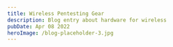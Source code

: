 ```yaml
---
title: Wireless Pentesting Gear
description: Blog entry about hardware for wireless
pubDate: Apr 08 2022
heroImage: /blog-placeholder-3.jpg
---
```

